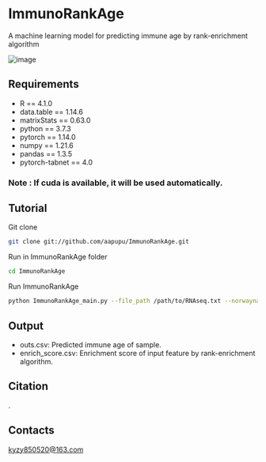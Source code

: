 # ImmunoRankAge
A machine learning model for predicting immune age by rank-enrichment algorithm

![image](https://github.com/aapupu/ImmunoRankAge/blob/main/img/ImmunoRankAge.jpg)


## Requirements 

- R == 4.1.0
- data.table == 1.14.6
- matrixStats == 0.63.0
- python == 3.7.3
- pytorch == 1.14.0
- numpy == 1.21.6
- pandas == 1.3.5
- pytorch-tabnet == 4.0

### Note : If cuda is available, it will be used automatically.

Tutorial
-------
Git clone
```bash
git clone git://github.com/aapupu/ImmunoRankAge.git
```

Run in ImmunoRankAge folder
```bash
cd ImmunoRankAge
```

Run ImmunoRankAge
```bash
python ImmunoRankAge_main.py --file_path /path/to/RNAseq.txt --norwayname tpm/count
```

## Output 

- outs.csv: Predicted immune age of sample.
- enrich_score.csv: Enrichment score of input feature by rank-enrichment algorithm.


Citation
-------
.

Contacts
-------
kyzy850520@163.com
